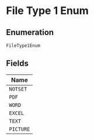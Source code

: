 
# File Type 1 Enum

## Enumeration

`FileType1Enum`

## Fields

| Name |
|  --- |
| `NOTSET` |
| `PDF` |
| `WORD` |
| `EXCEL` |
| `TEXT` |
| `PICTURE` |

